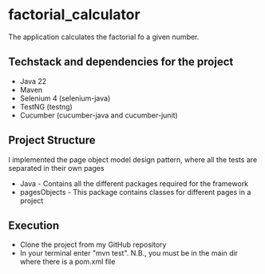 # factorial_calculator

The application calculates the factorial fo a given number.

## Techstack and dependencies for the project

- Java 22
- Maven
- Selenium 4 (selenium-java)
- TestNG (testng)
- Cucumber (cucumber-java and cucumber-junit)

## Project Structure

I implemented the page object model design pattern, where all the tests are separated in their own pages

- Java - Contains all the different packages required for the framework
- pagesObjects - This package contains classes for different pages in a project

## Execution

- Clone the project from my GitHub repository
- In your terminal enter "mvn test". N.B., you must be in the main dir where there is a pom.xml file
